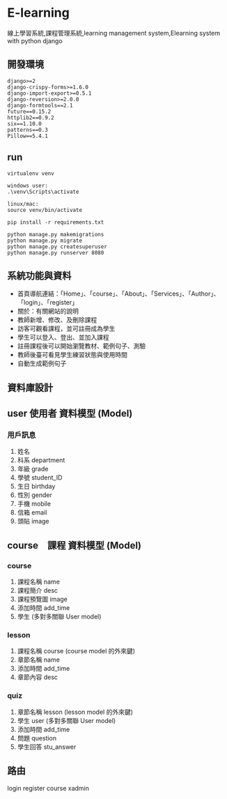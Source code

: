 # E-learning

線上學習系統,課程管理系統,learning management system,Elearning system with python django

## 開發環境

    django>=2
    django-crispy-forms>=1.6.0
    django-import-export>=0.5.1
    django-reversion>=2.0.0
    django-formtools==2.1
    future==0.15.2
    httplib2==0.9.2
    six==1.10.0
    patterns==0.3
    Pillow==5.4.1
## run
    virtualenv venv
    
    windows user:
    .\venv\Scripts\activate
    
    linux/mac:
    source venv/bin/activate
    
    pip install -r requirements.txt

    python manage.py makemigrations
    python manage.py migrate
    python manage.py createsuperuser
    python manage.py runserver 8080

## 系統功能與資料 
- 首頁導航連結：「Home」、「course」、「About」、「Services」、「Author」、「login」、「register」
- 關於：有關網站的說明
- 教師新增、修改、及刪除課程
- 訪客可觀看課程，並可註冊成為學生
- 學生可以登入、登出、並加入課程
- 註冊課程後可以開始瀏覽教材、範例句子、測驗
- 教師後臺可看見學生練習狀態與使用時間
- 自動生成範例句子


## 資料庫設計

## user 使用者 資料模型 (Model)

### 用戶訊息
1. 姓名
2. 科系 department
3. 年級 grade
4. 學號 student_ID
5. 生日 birthday
6. 性別 gender
7. 手機 mobile
8. 信箱 email
9. 頭貼 image
<!-- 10. 課程  courses  (多對多關聯 course model) -->
 
    


## course　課程 資料模型 (Model)

### course
1. 課程名稱 name
2. 課程簡介 desc
3. 課程預覽圖 image
4. 添加時間 add_time
5. 學生 (多對多關聯 User model)


 
### lesson

1. 課程名稱 course (course model 的外來鍵)
2. 章節名稱 name
3. 添加時間 add_time
4. 章節內容 desc

### quiz

1. 章節名稱 lesson (lesson model 的外來鍵)
2. 學生 user (多對多關聯 User model)
3. 添加時間 add_time
4. 問題 question
5. 學生回答 stu_answer


## 路由

login
register
course
xadmin





